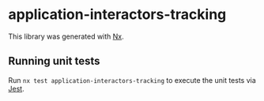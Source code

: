 # application-interactors-tracking

This library was generated with [Nx](https://nx.dev).

## Running unit tests

Run `nx test application-interactors-tracking` to execute the unit tests via [Jest](https://jestjs.io).
